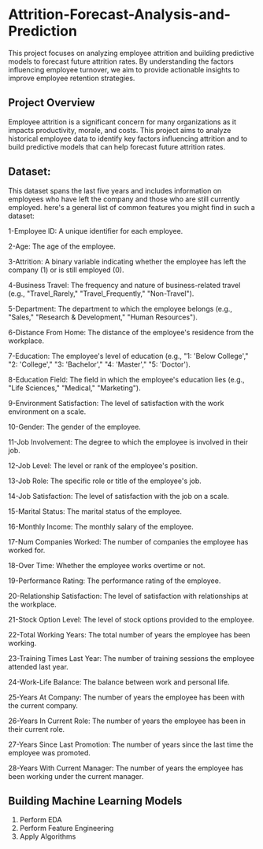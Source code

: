 # Attrition-Forecast-Analysis-and-Prediction
This project focuses on analyzing employee attrition and building predictive models to forecast future attrition rates. By understanding the factors influencing employee turnover, we aim to provide actionable insights to improve employee retention strategies.
## Project Overview
Employee attrition is a significant concern for many organizations as it impacts productivity, morale, and costs. This project aims to analyze historical employee data to identify key factors influencing attrition and to build predictive models that can help forecast future attrition rates.
## Dataset:
This dataset spans the last five years and includes information on employees who have left the company and those who are still currently employed.
here's a general list of common features you might find in such a dataset:

1-Employee ID: A unique identifier for each employee.

2-Age: The age of the employee.

3-Attrition: A binary variable indicating whether the employee has left the company (1) or is still employed (0).

4-Business Travel: The frequency and nature of business-related travel (e.g., "Travel_Rarely," "Travel_Frequently," "Non-Travel").

5-Department: The department to which the employee belongs (e.g., "Sales," "Research & Development," "Human Resources").

6-Distance From Home: The distance of the employee's residence from the workplace.

7-Education: The employee's level of education (e.g., "1: 'Below College'," "2: 'College'," "3: 'Bachelor'," "4: 'Master'," "5: 'Doctor').

8-Education Field: The field in which the employee's education lies (e.g., "Life Sciences," "Medical," "Marketing").

9-Environment Satisfaction: The level of satisfaction with the work environment on a scale.

10-Gender: The gender of the employee.

11-Job Involvement: The degree to which the employee is involved in their job.

12-Job Level: The level or rank of the employee's position.

13-Job Role: The specific role or title of the employee's job.

14-Job Satisfaction: The level of satisfaction with the job on a scale.

15-Marital Status: The marital status of the employee.

16-Monthly Income: The monthly salary of the employee.

17-Num Companies Worked: The number of companies the employee has worked for.

18-Over Time: Whether the employee works overtime or not.

19-Performance Rating: The performance rating of the employee.

20-Relationship Satisfaction: The level of satisfaction with relationships at the workplace.

21-Stock Option Level: The level of stock options provided to the employee.

22-Total Working Years: The total number of years the employee has been working.

23-Training Times Last Year: The number of training sessions the employee attended last year.

24-Work-Life Balance: The balance between work and personal life.

25-Years At Company: The number of years the employee has been with the current company.

26-Years In Current Role: The number of years the employee has been in their current role.

27-Years Since Last Promotion: The number of years since the last time the employee was promoted.

28-Years With Current Manager: The number of years the employee has been working under the current manager.


## Building Machine Learning Models
1. Perform EDA
2. Perform Feature Engineering
3. Apply Algorithms
